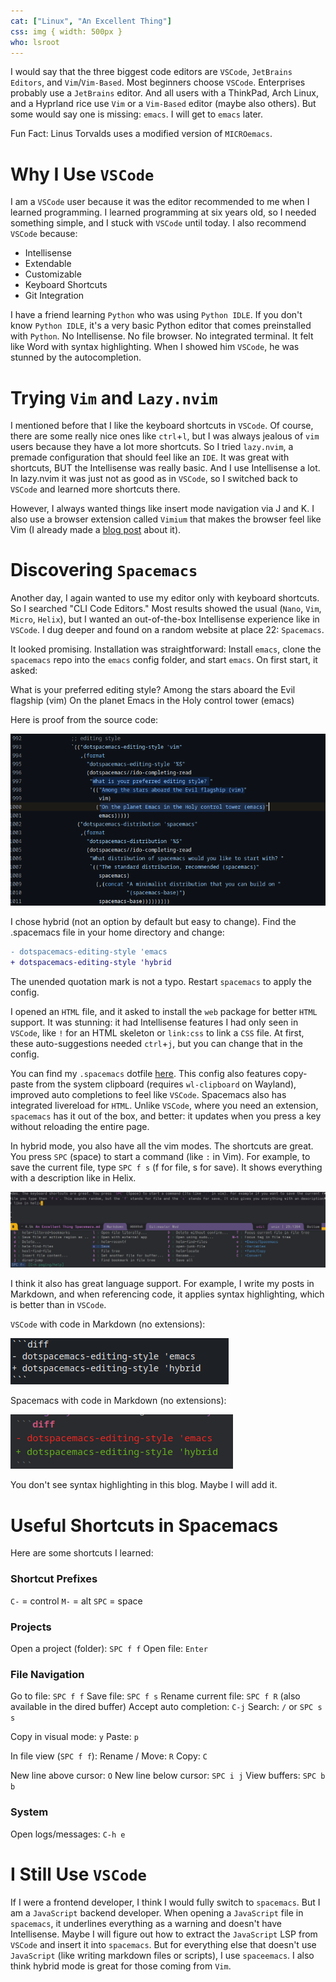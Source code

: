 ```yaml
---
cat: ["Linux", "An Excellent Thing"]
css: img { width: 500px }
who: lsroot
---
```


I would say that the three biggest code editors are `VSCode`, `JetBrains Editors`, and `Vim`/`Vim-Based`. Most beginners choose `VSCode`. Enterprises probably use a `JetBrains` editor. And all users with a ThinkPad, Arch Linux, and a Hyprland rice use `Vim` or a `Vim-Based` editor (maybe also others). But some would say one is missing: `emacs`. I will get to `emacs` later.

Fun Fact: Linus Torvalds uses a modified version of `MICROemacs`.

# Why I Use `VSCode`
I am a `VSCode` user because it was the editor recommended to me when I learned programming. I learned programming at six years old, so I needed something simple, and I stuck with `VSCode` until today. I also recommend `VSCode` because:
- Intellisense
- Extendable
- Customizable
- Keyboard Shortcuts
- Git Integration

I have a friend learning `Python` who was using `Python IDLE`. If you don't know `Python IDLE`, it's a very basic Python editor that comes preinstalled with `Python`. No Intellisense. No file browser. No integrated terminal. It felt like Word with syntax highlighting. When I showed him `VSCode`, he was stunned by the autocompletion.

# Trying `Vim` and `Lazy.nvim`

I mentioned before that I like the keyboard shortcuts in `VSCode`. Of course, there are some really nice ones like `ctrl`+`l`, but I was always jealous of `vim` users because they have a lot more shortcuts. So I tried `lazy.nvim`, a premade configuration that should feel like an `IDE`. It was great with shortcuts, BUT the Intellisense was really basic. And I use Intellisense a lot. In lazy.nvim it was just not as good as in `VSCode`, so I switched back to `VSCode` and learned more shortcuts there.

However, I always wanted things like insert mode navigation via J and K. I also use a browser extension called `Vimium` that makes the browser feel like Vim (I already made a [blog post](https://fiosproject.de/read/#An%20Excellent%20Thing%20Vimium.md) about it).

# Discovering `Spacemacs`

Another day, I again wanted to use my editor only with keyboard shortcuts. So I searched "CLI Code Editors." Most results showed the usual (`Nano`, `Vim`, `Micro`, `Helix`), but I wanted an out-of-the-box Intellisense experience like in `VSCode`. I dug deeper and found on a random website at place 22: `Spacemacs`.

It looked promising. Installation was straightforward: Install `emacs`, clone the `spacemacs` repo into the `emacs` config folder, and start `emacs`. On first start, it asked:

What is your preferred editing style?
Among the stars aboard the Evil flagship (vim)
On the planet Emacs in the Holy control tower (emacs)

Here is proof from the source code:

![source code of spacemacs showing the questions in the OOBE](/files/emacsorevil.png)

I chose hybrid (not an option by default but easy to change). Find the .spacemacs file in your home directory and change:

```diff
- dotspacemacs-editing-style 'emacs
+ dotspacemacs-editing-style 'hybrid
```

The unended quotation mark is not a typo. Restart `spacemacs` to apply the config.

I opened an `HTML` file, and it asked to install the `web` package for better `HTML` support. It was stunning: it had Intellisense features I had only seen in `VSCode`, like `!` for an HTML skeleton or `link:css` to link a `CSS` file. At first, these auto-suggestions needed `ctrl`+`j`, but you can change that in the config.

You can find my `.spacemacs` dotfile [here](/files/dotspacemacs). This config also features copy-paste from the system clipboard (requires `wl-clipboard` on Wayland), improved auto completions to feel like `VSCode`. Spacemacs also has integrated livereload for `HTML`. Unlike `VSCode`, where you need an extension, `spacemacs` has it out of the box, and better: it updates when you press a key without reloading the entire page.

In hybrid mode, you also have all the vim modes. The shortcuts are great. You press `SPC` (space) to start a command (like `:` in Vim). For example, to save the current file, type `SPC f s` (f for file, s for save). It shows everything with a description like in Helix.

![](/files/spacemacs.png)

I think it also has great language support. For example, I write my posts in Markdown, and when referencing code, it applies syntax highlighting, which is better than in `VSCode`.

`VSCode` with code in Markdown (no extensions):

![](/files/spacemacs2.png)

Spacemacs with code in Markdown (no extensions):

![](/files/spacemacs3.png)

You don't see syntax highlighting in this blog. Maybe I will add it.

# Useful Shortcuts in Spacemacs

Here are some shortcuts I learned:

### Shortcut Prefixes

`C-` = control
`M-` = alt
`SPC` = space

### Projects

Open a project (folder): `SPC f f`
Open file: `Enter`

### File Navigation

Go to file: `SPC f f`
Save file: `SPC f s`
Rename current file: `SPC f R` (also available in the dired buffer)
Accept auto completion: `C-j`
Search: `/` or `SPC s s`

Copy in visual mode: `y`
Paste: `p`

In file view (`SPC f f`):
Rename / Move: `R`
Copy: `C`

New line above cursor: `O`
New line below cursor: `SPC i j`
View buffers: `SPC b b`

### System

Open logs/messages: `C-h e`

# I Still Use `VSCode`

If I were a frontend developer, I think I would fully switch to `spacemacs`. But I am a `JavaScript` backend developer. When opening a `JavaScript` file in `spacemacs`, it underlines everything as a warning and doesn't have Intellisense. Maybe I will figure out how to extract the `JavaScript` LSP from `VSCode` and insert it into `spacemacs`. But for everything else that doesn't use `JavaScript` (like writing markdown files or scripts), I use `spaceemacs`. I also think hybrid mode is great for those coming from `Vim`.